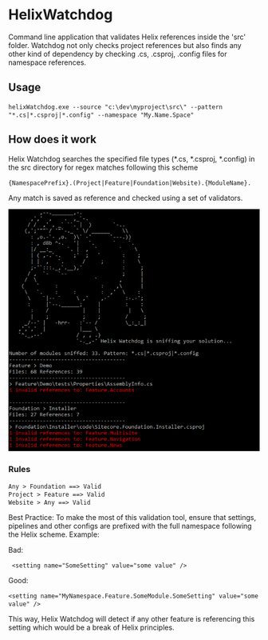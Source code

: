 # HelixWatchdog
Command line application that validates Helix references inside the 'src' folder. Watchdog not only checks project references but also finds any other kind of dependency by checking .cs, .csproj, .config files for namespace references.

## Usage

    helixWatchdog.exe --source "c:\dev\myproject\src\" --pattern "*.cs|*.csproj|*.config" --namespace "My.Name.Space"

## How does it work

Helix Watchdog searches the specified file types (*.cs, *.csproj, *.config) in the src directory for regex matches following this scheme

    {NamespacePrefix}.(Project|Feature|Foundation|Website).{ModuleName}.

Any match is saved as reference and checked using a set of validators.

![Helix Watchdog Screenshot](doc/img/screenshot.png "Screenshot")

### Rules

    Any > Foundation ==> Valid
    Project > Feature ==> Valid
    Website > Any ==> Valid
    
    
Best Practice: To make the most of this validation tool, ensure that settings, pipelines and other configs are prefixed with the full namespace following the Helix scheme. Example:

Bad:

     <setting name="SomeSetting" value="some value" />    

Good:

    <setting name="MyNamespace.Feature.SomeModule.SomeSetting" value="some value" />
    
This way, Helix Watchdog will detect if any other feature is referencing this setting which would be a break of Helix principles.

